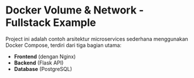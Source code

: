 # Docker Volume & Network - Fullstack Example

Project ini adalah contoh arsitektur microservices sederhana menggunakan Docker Compose, terdiri dari tiga bagian utama:

- **Frontend** (dengan Nginx)
- **Backend** (Flask API)
- **Database** (PostgreSQL)

